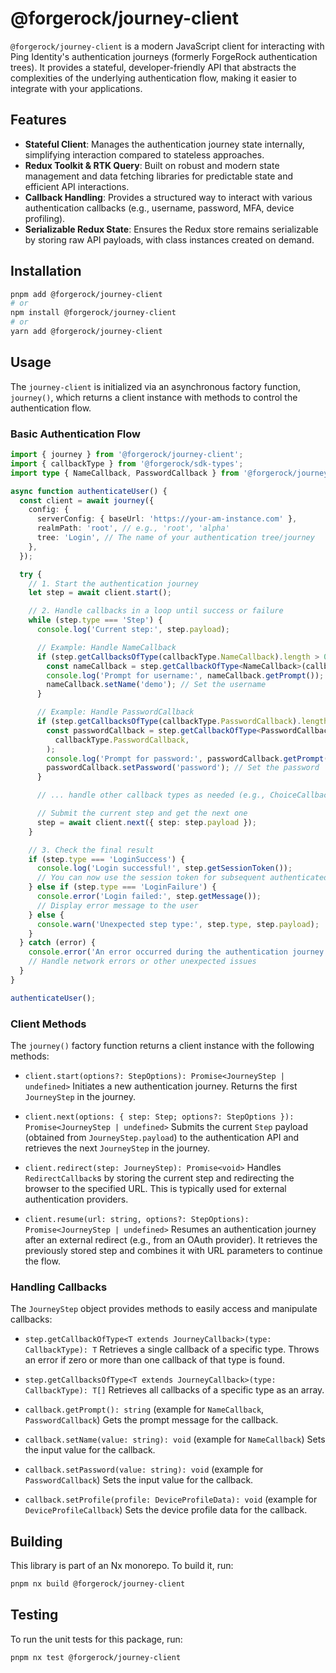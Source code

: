 # @forgerock/journey-client

`@forgerock/journey-client` is a modern JavaScript client for interacting with Ping Identity's authentication journeys (formerly ForgeRock authentication trees). It provides a stateful, developer-friendly API that abstracts the complexities of the underlying authentication flow, making it easier to integrate with your applications.

## Features

- **Stateful Client**: Manages the authentication journey state internally, simplifying interaction compared to stateless approaches.
- **Redux Toolkit & RTK Query**: Built on robust and modern state management and data fetching libraries for predictable state and efficient API interactions.
- **Callback Handling**: Provides a structured way to interact with various authentication callbacks (e.g., username, password, MFA, device profiling).
- **Serializable Redux State**: Ensures the Redux store remains serializable by storing raw API payloads, with class instances created on demand.

## Installation

```bash
pnpm add @forgerock/journey-client
# or
npm install @forgerock/journey-client
# or
yarn add @forgerock/journey-client
```

## Usage

The `journey-client` is initialized via an asynchronous factory function, `journey()`, which returns a client instance with methods to control the authentication flow.

### Basic Authentication Flow

```typescript
import { journey } from '@forgerock/journey-client';
import { callbackType } from '@forgerock/sdk-types';
import type { NameCallback, PasswordCallback } from '@forgerock/journey-client/src/lib/callbacks';

async function authenticateUser() {
  const client = await journey({
    config: {
      serverConfig: { baseUrl: 'https://your-am-instance.com' },
      realmPath: 'root', // e.g., 'root', 'alpha'
      tree: 'Login', // The name of your authentication tree/journey
    },
  });

  try {
    // 1. Start the authentication journey
    let step = await client.start();

    // 2. Handle callbacks in a loop until success or failure
    while (step.type === 'Step') {
      console.log('Current step:', step.payload);

      // Example: Handle NameCallback
      if (step.getCallbacksOfType(callbackType.NameCallback).length > 0) {
        const nameCallback = step.getCallbackOfType<NameCallback>(callbackType.NameCallback);
        console.log('Prompt for username:', nameCallback.getPrompt());
        nameCallback.setName('demo'); // Set the username
      }

      // Example: Handle PasswordCallback
      if (step.getCallbacksOfType(callbackType.PasswordCallback).length > 0) {
        const passwordCallback = step.getCallbackOfType<PasswordCallback>(
          callbackType.PasswordCallback,
        );
        console.log('Prompt for password:', passwordCallback.getPrompt());
        passwordCallback.setPassword('password'); // Set the password
      }

      // ... handle other callback types as needed (e.g., ChoiceCallback, DeviceProfileCallback)

      // Submit the current step and get the next one
      step = await client.next({ step: step.payload });
    }

    // 3. Check the final result
    if (step.type === 'LoginSuccess') {
      console.log('Login successful!', step.getSessionToken());
      // You can now use the session token for subsequent authenticated requests
    } else if (step.type === 'LoginFailure') {
      console.error('Login failed:', step.getMessage());
      // Display error message to the user
    } else {
      console.warn('Unexpected step type:', step.type, step.payload);
    }
  } catch (error) {
    console.error('An error occurred during the authentication journey:', error);
    // Handle network errors or other unexpected issues
  }
}

authenticateUser();
```

### Client Methods

The `journey()` factory function returns a client instance with the following methods:

- `client.start(options?: StepOptions): Promise<JourneyStep | undefined>`
  Initiates a new authentication journey. Returns the first `JourneyStep` in the journey.

- `client.next(options: { step: Step; options?: StepOptions }): Promise<JourneyStep | undefined>`
  Submits the current `Step` payload (obtained from `JourneyStep.payload`) to the authentication API and retrieves the next `JourneyStep` in the journey.

- `client.redirect(step: JourneyStep): Promise<void>`
  Handles `RedirectCallback`s by storing the current step and redirecting the browser to the specified URL. This is typically used for external authentication providers.

- `client.resume(url: string, options?: StepOptions): Promise<JourneyStep | undefined>`
  Resumes an authentication journey after an external redirect (e.g., from an OAuth provider). It retrieves the previously stored step and combines it with URL parameters to continue the flow.

### Handling Callbacks

The `JourneyStep` object provides methods to easily access and manipulate callbacks:

- `step.getCallbackOfType<T extends JourneyCallback>(type: CallbackType): T`
  Retrieves a single callback of a specific type. Throws an error if zero or more than one callback of that type is found.

- `step.getCallbacksOfType<T extends JourneyCallback>(type: CallbackType): T[]`
  Retrieves all callbacks of a specific type as an array.

- `callback.getPrompt(): string` (example for `NameCallback`, `PasswordCallback`)
  Gets the prompt message for the callback.

- `callback.setName(value: string): void` (example for `NameCallback`)
  Sets the input value for the callback.

- `callback.setPassword(value: string): void` (example for `PasswordCallback`)
  Sets the input value for the callback.

- `callback.setProfile(profile: DeviceProfileData): void` (example for `DeviceProfileCallback`)
  Sets the device profile data for the callback.

## Building

This library is part of an Nx monorepo. To build it, run:

```bash
pnpm nx build @forgerock/journey-client
```

## Testing

To run the unit tests for this package, run:

```bash
pnpm nx test @forgerock/journey-client
```
